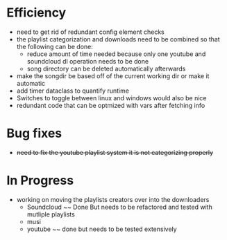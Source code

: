 # Efficiency 
+ need to get rid of redundant config element checks
+ the playlist categorization and downloads need to be combined so that the following can be done: 
    + reduce amount of time needed because only one youtube and soundcloud dl operation needs to be done
    + song directory can be deleted automatically afterwards
+ make the songdir be based off of the current working dir or make it automatic
+ add timer dataclass to quantify runtime
+ Switches to toggle between linux and windows would also be nice
+ redundant code that can be optmized with vars after fetching info 

# Bug fixes
+ ~~need to fix the youtube playlist system it is not categorizing properly~~


# In Progress
+ working on moving the playlists creators over into the downloaders
    + Soundcloud ~~ Done But needs to be refactored and tested with mutliple playlists
    + musi  
    + youtube ~~ done but needs to be tested extensively 
